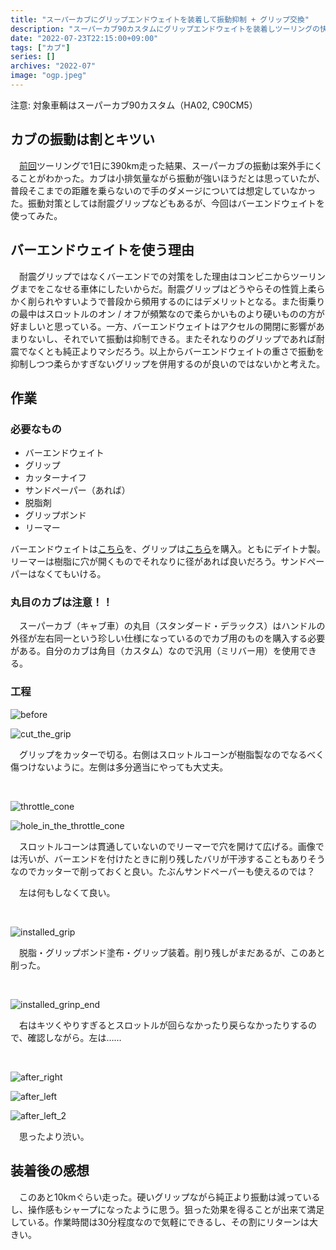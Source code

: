 ```yaml
---
title: "スーパーカブにグリップエンドウェイトを装着して振動抑制 + グリップ交換"
description: "スーパーカブ90カスタムにグリップエンドウェイトを装着しツーリングの快適さを目指す作業工程。グリップ交換も。"
date: "2022-07-23T22:15:00+09:00"
tags: ["カブ"]
series: []
archives: "2022-07"
image: "ogp.jpeg"
---
```



注意: 対象車輌はスーパーカブ90カスタム（HA02, C90CM5）

## カブの振動は割とキツい

　[前回](https://tbsmcd.net/post/supercub-390km-per-day/)ツーリングで1日に390km走った結果、スーパーカブの振動は案外手にくることがわかった。カブは小排気量ながら振動が強いほうだとは思っていたが、普段そこまでの距離を乗らないので手のダメージについては想定していなかった。振動対策としては耐震グリップなどもあるが、今回はバーエンドウェイトを使ってみた。

## バーエンドウェイトを使う理由

　耐震グリップではなくバーエンドでの対策をした理由はコンビニからツーリングまでをこなせる車体にしたいからだ。耐震グリップはどうやらその性質上柔らかく削られやすいようで普段から頻用するのにはデメリットとなる。また街乗りの最中はスロットルのオン / オフが頻繁なので柔らかいものより硬いものの方が好ましいと思っている。一方、バーエンドウェイトはアクセルの開閉に影響があまりないし、それでいて振動は抑制できる。またそれなりのグリップであれば耐震でなくとも純正よりマシだろう。以上からバーエンドウェイトの重さで振動を抑制しつつ柔らかすぎないグリップを併用するのが良いのではないかと考えた。

## 作業

### 必要なもの

- バーエンドウェイト
- グリップ
- カッターナイフ
- サンドペーパー（あれば）
- 脱脂剤
- グリップボンド
- リーマー

バーエンドウェイトは[こちら](https://amzn.to/3IY8a7g)を、グリップは[こちら](https://amzn.to/3PQFe34)を購入。ともにデイトナ製。リーマーは樹脂に穴が開くものでそれなりに径があれば良いだろう。サンドペーパーはなくてもいける。

### 丸目のカブは注意！！

　スーパーカブ（キャブ車）の丸目（スタンダード・デラックス）はハンドルの外径が左右同一という珍しい仕様になっているのでカブ用のものを購入する必要がある。自分のカブは角目（カスタム）なので汎用（ミリバー用）を使用できる。

### 工程

![before](cf98a757.jpeg)

![cut_the_grip](ca50c0ef.jpeg)

　グリップをカッターで切る。右側はスロットルコーンが樹脂製なのでなるべく傷つけないように。左側は多分適当にやっても大丈夫。

<br/>

![throttle_cone](5b1cd3ff.jpeg)

![hole_in_the_throttle_cone](86cb59c1.jpeg)

　スロットルコーンは貫通していないのでリーマーで穴を開けて広げる。画像では汚いが、バーエンドを付けたときに削り残したバリが干渉することもありそうなのでカッターで削っておくと良い。たぶんサンドペーパーも使えるのでは？

　左は何もしなくて良い。

<br/>

![installed_grip](1b943a94.jpeg)

　脱脂・グリップボンド塗布・グリップ装着。削り残しがまだあるが、このあと削った。

<br/>

![installed_grinp_end](62fb2854.jpeg)

　右はキツくやりすぎるとスロットルが回らなかったり戻らなかったりするので、確認しながら。左は……

<br/>

![after_right](19576545.jpeg)

![after_left](d2385989.jpeg)

![after_left_2](b6ad2100.jpeg)

　思ったより渋い。

## 装着後の感想

　このあと10kmぐらい走った。硬いグリップながら純正より振動は減っているし、操作感もシャープになったように思う。狙った効果を得ることが出来て満足している。作業時間は30分程度なので気軽にできるし、その割にリターンは大きい。
